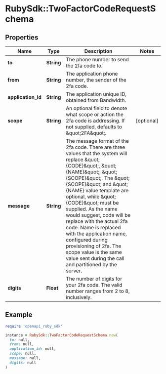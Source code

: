 # RubySdk::TwoFactorCodeRequestSchema

## Properties

| Name | Type | Description | Notes |
| ---- | ---- | ----------- | ----- |
| **to** | **String** | The phone number to send the 2fa code to. |  |
| **from** | **String** | The application phone number, the sender of the 2fa code. |  |
| **application_id** | **String** | The application unique ID, obtained from Bandwidth. |  |
| **scope** | **String** | An optional field to denote what scope or action the 2fa code is addressing.  If not supplied, defaults to \&quot;2FA\&quot;. | [optional] |
| **message** | **String** | The message format of the 2fa code.  There are three values that the system will replace \&quot;{CODE}\&quot;, \&quot;{NAME}\&quot;, \&quot;{SCOPE}\&quot;.  The \&quot;{SCOPE}\&quot; and \&quot;{NAME} value template are optional, while \&quot;{CODE}\&quot; must be supplied.  As the name would suggest, code will be replace with the actual 2fa code.  Name is replaced with the application name, configured during provisioning of 2fa.  The scope value is the same value sent during the call and partitioned by the server. |  |
| **digits** | **Float** | The number of digits for your 2fa code.  The valid number ranges from 2 to 8, inclusively. |  |

## Example

```ruby
require 'openapi_ruby_sdk'

instance = RubySdk::TwoFactorCodeRequestSchema.new(
  to: null,
  from: null,
  application_id: null,
  scope: null,
  message: null,
  digits: null
)
```

